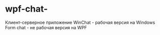 # wpf-chat-
Клиент-серверное приложение
WinChat - рабочая версия на Windows Form
chat - не рабочая версия на WPF
